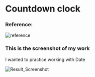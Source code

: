 # Countdown clock
### Reference:
![reference](https://user-images.githubusercontent.com/21283020/213938114-f6e143dc-fd15-4324-8397-2486bb129160.jpg)


### This is the screenshot of my work
I wanted to practice working with Date

![Result_Screenshot](https://user-images.githubusercontent.com/21283020/213938133-d5702401-973d-4c28-923d-c987830b2294.jpg)

